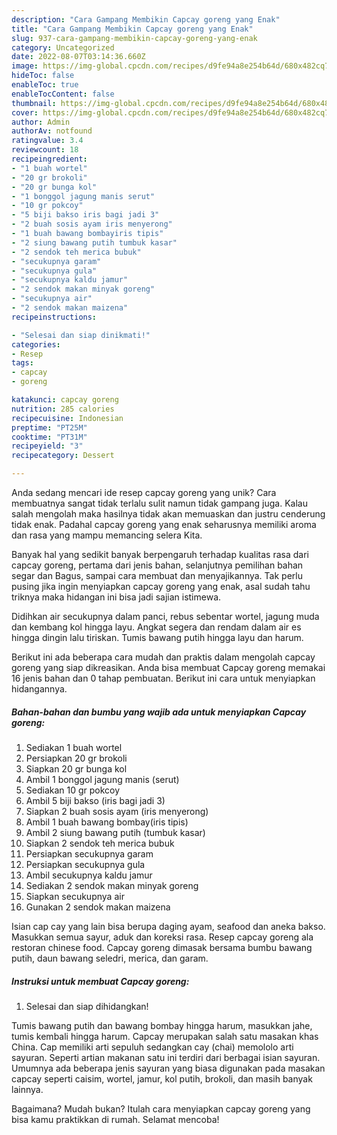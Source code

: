 ```yaml
---
description: "Cara Gampang Membikin Capcay goreng yang Enak"
title: "Cara Gampang Membikin Capcay goreng yang Enak"
slug: 937-cara-gampang-membikin-capcay-goreng-yang-enak
category: Uncategorized
date: 2022-08-07T03:14:36.660Z
image: https://img-global.cpcdn.com/recipes/d9fe94a8e254b64d/680x482cq70/capcay-goreng-foto-resep-utama.jpg
hideToc: false
enableToc: true
enableTocContent: false
thumbnail: https://img-global.cpcdn.com/recipes/d9fe94a8e254b64d/680x482cq70/capcay-goreng-foto-resep-utama.jpg
cover: https://img-global.cpcdn.com/recipes/d9fe94a8e254b64d/680x482cq70/capcay-goreng-foto-resep-utama.jpg
author: Admin
authorAv: notfound
ratingvalue: 3.4
reviewcount: 18
recipeingredient:
- "1 buah wortel"
- "20 gr brokoli"
- "20 gr bunga kol"
- "1 bonggol jagung manis serut"
- "10 gr pokcoy"
- "5 biji bakso iris bagi jadi 3"
- "2 buah sosis ayam iris menyerong"
- "1 buah bawang bombayiris tipis"
- "2 siung bawang putih tumbuk kasar"
- "2 sendok teh merica bubuk"
- "secukupnya garam"
- "secukupnya gula"
- "secukupnya kaldu jamur"
- "2 sendok makan minyak goreng"
- "secukupnya air"
- "2 sendok makan maizena"
recipeinstructions:

- "Selesai dan siap dinikmati!"
categories:
- Resep
tags:
- capcay
- goreng

katakunci: capcay goreng 
nutrition: 285 calories
recipecuisine: Indonesian
preptime: "PT25M"
cooktime: "PT31M"
recipeyield: "3"
recipecategory: Dessert

---
```





Anda sedang mencari ide resep capcay goreng yang unik? Cara membuatnya sangat tidak terlalu sulit namun tidak gampang juga. Kalau salah mengolah maka hasilnya tidak akan memuaskan dan justru cenderung tidak enak. Padahal capcay goreng yang enak seharusnya memiliki aroma dan rasa yang mampu memancing selera Kita.





Banyak hal yang sedikit banyak berpengaruh terhadap kualitas rasa dari capcay goreng, pertama dari jenis bahan, selanjutnya pemilihan bahan segar dan Bagus, sampai cara membuat dan menyajikannya. Tak perlu pusing jika ingin menyiapkan capcay goreng yang enak,      asal sudah tahu triknya maka hidangan ini bisa jadi sajian istimewa.














Didihkan air secukupnya dalam panci, rebus sebentar wortel, jagung muda dan kembang kol hingga layu. Angkat segera dan rendam dalam air es hingga dingin lalu tiriskan. Tumis bawang putih hingga layu dan harum.






Berikut ini ada beberapa cara mudah dan praktis dalam mengolah capcay goreng yang siap dikreasikan. Anda bisa membuat Capcay goreng memakai 16 jenis bahan dan 0 tahap pembuatan. Berikut ini cara untuk menyiapkan hidangannya.

<!--inarticleads1-->

##### Bahan-bahan dan bumbu yang wajib ada untuk menyiapkan Capcay goreng:

1. Sediakan 1 buah wortel
1. Persiapkan 20 gr brokoli
1. Siapkan 20 gr bunga kol
1. Ambil 1 bonggol jagung manis (serut)
1. Sediakan 10 gr pokcoy
1. Ambil 5 biji bakso (iris bagi jadi 3)
1. Siapkan 2 buah sosis ayam (iris menyerong)
1. Ambil 1 buah bawang bombay(iris tipis)
1. Ambil 2 siung bawang putih (tumbuk kasar)
1. Siapkan 2 sendok teh merica bubuk
1. Persiapkan secukupnya garam
1. Persiapkan secukupnya gula
1. Ambil secukupnya kaldu jamur
1. Sediakan 2 sendok makan minyak goreng
1. Siapkan secukupnya air
1. Gunakan 2 sendok makan maizena


Isian cap cay yang lain bisa berupa daging ayam, seafood dan aneka bakso. Masukkan semua sayur, aduk dan koreksi rasa. Resep capcay goreng ala restoran chinese food. Capcay goreng dimasak bersama bumbu bawang putih, daun bawang seledri, merica, dan garam. 

<!--inarticleads2-->

##### Instruksi untuk membuat Capcay goreng:


1. Selesai dan siap dihidangkan!

Tumis bawang putih dan bawang bombay hingga harum, masukkan jahe, tumis kembali hingga harum. Capcay merupakan salah satu masakan khas China. Cap memiliki arti sepuluh sedangkan cay (chai) memololo arti sayuran. Seperti artian makanan satu ini terdiri dari berbagai isian sayuran. Umumnya ada beberapa jenis sayuran yang biasa digunakan pada masakan capcay seperti caisim, wortel, jamur, kol putih, brokoli, dan masih banyak lainnya. 

Bagaimana? Mudah bukan? Itulah cara menyiapkan capcay goreng yang bisa kamu praktikkan di rumah. Selamat mencoba!
